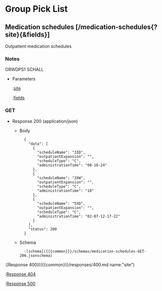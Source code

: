 # Group Pick List

## Medication schedules [/medication-schedules{?site}{&fields}]

Outpatient medication schedules

### Notes

ORWDPS1 SCHALL

+ Parameters

    :[site]({{{common}}}/parameters/site.md)

    :[fields]({{{common}}}/parameters/fields.md)

### GET

+ Response 200 (application/json)

    + Body

            {
              "data": [
                {
                  "scheduleName": "3ID",
                  "outpatientExpansion": "",
                  "scheduleType": "C",
                  "administrationTime": "08-16-24"
                },
                {
                  "scheduleName": "3XW",
                  "outpatientExpansion": "",
                  "scheduleType": "C",
                  "administrationTime": "10"
                },
                {
                  "scheduleName": "5XD",
                  "outpatientExpansion": "",
                  "scheduleType": "C",
                  "administrationTime": "02-07-12-17-22"
                }
              ],
              "status": 200
            }

    + Schema

            :[schema]({{{common}}}/schemas/medication-schedules-GET-200.jsonschema)

:[Response 400]({{{common}}}/responses/400.md name:"site")

:[Response 404]({{{common}}}/responses/404.md)

:[Response 500]({{{common}}}/responses/500.md)


